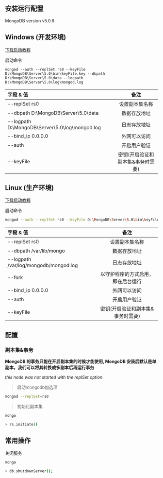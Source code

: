 ## 安装运行配置

MongoDB version v5.0.6

## Windows (开发环境)

[下载启动教程](https://www.mongodb.com/docs/manual/tutorial/install-mongodb-on-windows-unattended/)

启动命令

```shell
mongod --auth --replSet rs0 --keyFile D:\MongoDB\Server\5.0\bin\keyFile.key --dbpath D:\MongoDB\Server\5.0\data --logpath D:\MongoDB\Server\5.0\log\mongod.log
```

| 字段 & 值                                         |   备注    |
| :--------------------------------------------- | :-----: |
| --replSet rs0                                  | 设置副本集名称 |
| --dbpath D:\MongoDB\Server\5.0\data            | 数据存放地址  |
| --logpath D:\MongoDB\Server\5.0\log\mongod.log | 日志存放地址  |
| --bind_ip 0.0.0.0                              | 外网可以访问  |
| --auth                                         | 开启用户验证  |
| --keyFile                                      | 密钥(开启验证和副本集&事务时需要)   |

## Linux (生产环境)

[下载启动教程](https://www.mongodb.com/docs/manual/tutorial/install-mongodb-on-windows-unattended/)

启动命令

```bash
mongod --auth --replSet rs0 --keyFile D:\MongoDB\Server\5.0\bin\keyFile.key --dbpath /var/lib/mongo --logpath /var/log/mongodb/mongod.log --bind_ip 0.0.0.0 --fork
```

| 字段 & 值                                |        备注         |
| :------------------------------------ | :---------------: |
| --replSet rs0                         |      设置副本集名称      |
| --dbpath /var/lib/mongo               |      数据存放地址       |
| --logpath /var/log/mongodb/mongod.log |      日志存放地址       |
| --fork                                | 以守护程序的方式启用，即在后台运行 |
| --bind_ip 0.0.0.0                     |      外网可以访问       |
| --auth                                |      开启用户验证       |
| --keyFile                             | 密钥(开启验证和副本集&事务时需要)  |

## 配置
### 副本集&事务

**MongoDB 的事务只能在开启副本集的时候才能使用,
MongoDB 安装后默认是单副本，我们可以将其转换成多副本后再运行事务**

*this node was not started with the replSet option*

> 启动mongodb加选项

```bash
mongod --replSet=rs0
```

>初始化副本集

```bash
mongo

> rs.initiate()
```

## 常用操作

关闭服务

```bash
mongo

> db.shutdownServer();
```
